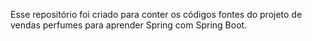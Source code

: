 Esse repositório foi criado para conter os códigos fontes do projeto de vendas perfumes para aprender Spring com Spring Boot.
